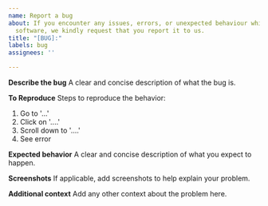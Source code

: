 ```yaml
---
name: Report a bug
about: If you encounter any issues, errors, or unexpected behaviour while using our
  software, we kindly request that you report it to us.
title: "[BUG]:"
labels: bug
assignees: ''

---
```


**Describe the bug**
A clear and concise description of what the bug is.

**To Reproduce**
Steps to reproduce the behavior:
1. Go to '...'
2. Click on '....'
3. Scroll down to '....'
4. See error

**Expected behavior**
A clear and concise description of what you expect to happen.

**Screenshots**
If applicable, add screenshots to help explain your problem.



**Additional context**
Add any other context about the problem here.
